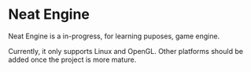 # Neat Engine

Neat Engine is a in-progress, for learning puposes, game engine.

Currently, it only supports Linux and OpenGL. Other platforms should be added once the project is more mature.
